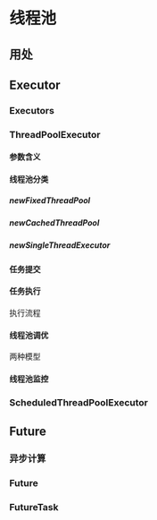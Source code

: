 # 线程池
## 用处
## Executor
### Executors
### ThreadPoolExecutor
#### 参数含义
#### 线程池分类
##### newFixedThreadPool
##### newCachedThreadPool
##### newSingleThreadExecutor
#### 任务提交
#### 任务执行
执行流程
#### 线程池调优
两种模型
#### 线程池监控
### ScheduledThreadPoolExecutor
## Future
### 异步计算
### Future
### FutureTask
